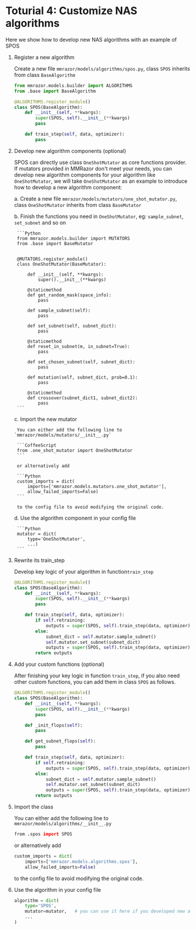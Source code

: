 # Toturial 4: Customize NAS algorithms

Here we show how to develop new NAS algorithms with an example of SPOS

1. Register a new algorithm

    Create a new file `mmrazor/models/algorithms/spos.py`, class `SPOS` inherits from class `BaseAlgorithm`

    ```Python
    from mmrazor.models.builder import ALGORITHMS
    from .base import BaseAlgorithm

    @ALGORITHMS.register_module()
    class SPOS(BaseAlgorithm):
        def __init__(self, **kwargs):
            super(SPOS, self).__init__(**kwargs)
            pass

        def train_step(self, data, optimizer):
            pass
    ```

2. Develop new algorithm components (optional)

    SPOS can directly use class `OneShotMutator` as core functions provider. If mutators provided in MMRazor don't meet your needs, you can develop new algorithm components for your algorithm like `OneShotMutator`,  we will take `OneShotMutator` as an example to introduce how to develop a new algorithm component:

    a. Create a new file `mmrazor/models/mutators/one_shot_mutator.py`, class `OneShotMutator` inherits from class `BaseMutator`

    b. Finish the functions you need in `OneShotMutator`, eg: `sample_subnet`, `set_subnet` and so on

        ```Python
        from mmrazor.models.builder import MUTATORS
        from .base import BaseMutator


        @MUTATORS.register_module()
        class OneShotMutator(BaseMutator):

            def __init__(self, **kwargs):
                super().__init__(**kwargs)

            @staticmethod
            def get_random_mask(space_info):
                pass

            def sample_subnet(self):
                pass

            def set_subnet(self, subnet_dict):
                pass

            @staticmethod
            def reset_in_subnet(m, in_subnet=True):
                pass

            def set_chosen_subnet(self, subnet_dict):
                pass

            def mutation(self, subnet_dict, prob=0.1):
                pass

            @staticmethod
            def crossover(subnet_dict1, subnet_dict2):
                pass
        ```

    c. Import the new mutator

        You can either add the following line to `mmrazor/models/mutators/__init__.py`

        ```CoffeeScript
        from .one_shot_mutator import OneShotMutator
        ```

        or alternatively add

        ```Python
        custom_imports = dict(
            imports=['mmrazor.models.mutators.one_shot_mutator'],
            allow_failed_imports=False)
        ```

        to the config file to avoid modifying the original code.

    d. Use the algorithm component in your config file

        ```Python
        mutator = dict(
            type='OneShotMutator',
            ...)
        ```

3.  Rewrite its train_step

    Develop key logic of your algorithm in function`train_step`

    ```Python
    @ALGORITHMS.register_module()
    class SPOS(BaseAlgorithm):
        def __init__(self, **kwargs):
            super(SPOS, self).__init__(**kwargs)
            pass

        def train_step(self, data, optimizer):
            if self.retraining:
                outputs = super(SPOS, self).train_step(data, optimizer)
            else:
                subnet_dict = self.mutator.sample_subnet()
                self.mutator.set_subnet(subnet_dict)
                outputs = super(SPOS, self).train_step(data, optimizer)
            return outputs
    ```

4. Add your custom functions (optional)

    After finishing your key logic in function `train_step`, if you also need other custom functions, you can add them in class `SPOS` as follows.

    ```Python
    @ALGORITHMS.register_module()
    class SPOS(BaseAlgorithm):
        def __init__(self, **kwargs):
            super(SPOS, self).__init__(**kwargs)
            pass

        def _init_flops(self):
            pass

        def get_subnet_flops(self):
            pass

        def train_step(self, data, optimizer):
            if self.retraining:
                outputs = super(SPOS, self).train_step(data, optimizer)
            else:
                subnet_dict = self.mutator.sample_subnet()
                self.mutator.set_subnet(subnet_dict)
                outputs = super(SPOS, self).train_step(data, optimizer)
            return outputs
    ```

5. Import the class

    You can either add the following line to `mmrazor/models/algorithms/__init__.py`

    ```CoffeeScript
    from .spos import SPOS
    ```

    or alternatively add

    ```Python
    custom_imports = dict(
        imports=['mmrazor.models.algorithms.spos'],
        allow_failed_imports=False)
    ```

    to the config file to avoid modifying the original code.

6. Use the algorithm in your config file

    ```Python
    algorithm = dict(
        type='SPOS',
        mutator=mutator,   # you can use it here if you developed new algorithm components
        ...
    )
    ```

